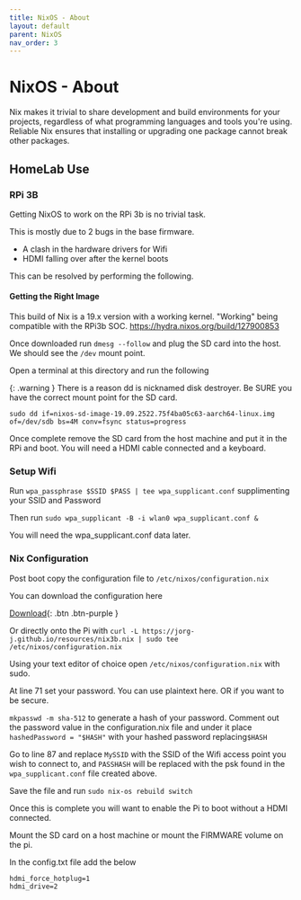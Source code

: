 ```yaml
---
title: NixOS - About
layout: default
parent: NixOS
nav_order: 3
---
```


# NixOS - About


Nix makes it trivial to share development and build environments for your projects, regardless of what programming languages and tools you're using. Reliable Nix ensures that installing or upgrading one package cannot break other packages.


## HomeLab Use

### RPi 3B

Getting NixOS to work on the RPi 3b is no trivial task.

This is mostly due to 2 bugs in the base firmware.
- A clash in the hardware drivers for Wifi
- HDMI falling over after the kernel boots

This can be resolved by performing the following.

#### Getting the Right Image

This build of Nix is a 19.x version with a working kernel. "Working" being compatible with the RPi3b SOC.
https://hydra.nixos.org/build/127900853

Once downloaded run `dmesg --follow` and plug the SD card into the host. We should see the `/dev` mount point.

Open a terminal at this directory and run the following

{: .warning }
There is a reason dd is nicknamed disk destroyer. Be SURE you have the correct mount point for the SD card.

```
sudo dd if=nixos-sd-image-19.09.2522.75f4ba05c63-aarch64-linux.img of=/dev/sdb bs=4M conv=fsync status=progress
```

Once complete remove the SD card from the host machine and put it in the RPi and boot. You will need a HDMI cable connected and a keyboard.



### Setup Wifi

Run `wpa_passphrase $SSID $PASS | tee wpa_supplicant.conf` supplimenting your SSID and Password

Then run `sudo wpa_supplicant -B -i wlan0 wpa_supplicant.conf &`

You will need the wpa_supplicant.conf data later.

### Nix Configuration

Post boot copy the configuration file to `/etc/nixos/configuration.nix`

You can download the configuration here

[Download](resources/nix3b.nix){: .btn .btn-purple }

Or directly onto the Pi with `curl -L https://jorg-j.github.io/resources/nix3b.nix | sudo tee /etc/nixos/configuration.nix`

Using your text editor of choice open `/etc/nixos/configuration.nix` with sudo.

At line 71 set your password. You can use plaintext here. OR if you want to be secure.

`mkpasswd -m sha-512` to generate a hash of your password. Comment out the password value in the configuration.nix file and under it place
`hashedPassword = "$HASH"` with your hashed password replacing`$HASH`

Go to line 87 and replace `MySSID` with the SSID of the Wifi access point you wish to connect to, and `PASSHASH` will be replaced with the psk found in the `wpa_supplicant.conf` file created above.

Save the file and run `sudo nix-os rebuild switch`

Once this is complete you will want to enable the Pi to boot without a HDMI connected.

Mount the SD card on a host machine or mount the FIRMWARE volume on the pi.

In the config.txt file add the below

```
hdmi_force_hotplug=1
hdmi_drive=2
```